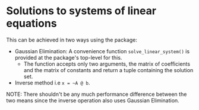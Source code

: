 # Solutions to systems of linear equations

This can be achieved in two ways using the package:

* Gaussian Elimination: A convenience function `solve_linear_system()` is provided at the package's top-level for this.
  * The  function accepts only two arguments, the matrix of coefficients and the matrix of constants and return a tuple containing the solution set.
* Inverse method i.e `x = ~A @ b`.

NOTE: There shouldn't be any much performance difference between the two means since the inverse operation also uses Gaussian Elimination.

